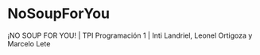 # NoSoupForYou
¡NO SOUP FOR YOU! | TPI Programación 1 | Inti Landriel, Leonel Ortigoza y Marcelo Lete

